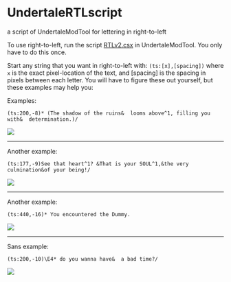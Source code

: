 # UndertaleRTLscript
a script of UndertaleModTool for lettering in right-to-left

To use right-to-left, run the script [RTLv2.csx](https://github.com/sahlaysta/UndertaleRTLscript/blob/main/RTLv2.csx) in UndertaleModTool. You only have to do this once.


Start any string that you want in right-to-left with: `(ts:[x],[spacing])` where `x` is the exact pixel-location of the text, and [spacing] is the spacing in pixels between each letter. You will have to figure these out yourself, but these examples may help you:

Examples:

```
(ts:200,-8)* (The shadow of the ruins&  looms above^1, filling you with&  determination.)/
```
<img src ="https://i.imgur.com/GzLmY2S.png"/>

<hr>
Another example:

```
(ts:177,-9)See that heart^1? &That is your SOUL^1,&the very culmination&of your being!/
```
<img src = "https://i.imgur.com/tB5X3sB.png"/>

<hr>
Another example:

```
(ts:440,-16)* You encountered the Dummy.
```
<img src = "https://i.imgur.com/D9hC9Qm.png"/>

<hr>
Sans example:

```
(ts:200,-10)\E4* do you wanna have&  a bad time?/
```
<img src = "https://i.imgur.com/Ipv11hn.png"/>
